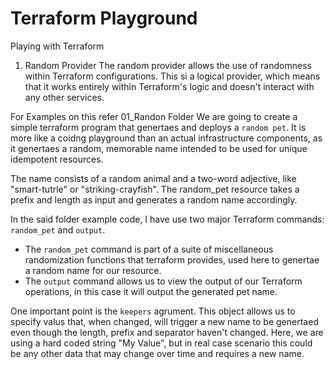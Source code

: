 # Terraform Playground
Playing with Terraform

1. Random Provider
The random provider allows the use of randomness within Terraform configurations. This si a logical provider, which means that it works entirely within Terraform's logic and doesn't interact with any other services.

For Examples on this refer 
01_Randon Folder
We are going to create a simple terraform program that genertaes and deploys a `random pet`. It is more like a coidng playground than an actual infrastructure components, as it genertaes a random, memorable name intended to be used for unique idempotent resources.

The name consists of a random animal and a two-word adjective, like "smart-tutrle" or "striking-crayfish". The random_pet resource takes a prefix and length as input and generates a random name accordingly.

In the said folder example code, I have use two major Terraform commands:
`random_pet` and `output`.

* The `random_pet` command is part of a suite of miscellaneous randomization functions that terraform provides, used here to genertae a random name for our resource.
* The `output` command allows us to view the output of our Terraform operations, in this case it will output the generated pet name.

One important point is the `keepers` agrument. This object allows us to specify valus that, when changed, will trigger a new name to be genertaed even though the length, prefix and separator haven't changed. 
Here, we are using a hard coded string "My Value", but in real case scenario this could be any other data that may change over time and requires a new name.



